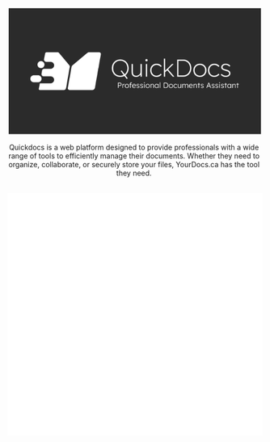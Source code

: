 <span align="center">

<a href="https://yourdocs.ca"><img width="500" alt="image" src="https://raw.githubusercontent.com/quickdocs-ca/.github/main/images/logo.png"></img></a>

<div style="width: 500px;">Quickdocs is a web platform designed to provide professionals with a wide range of tools to efficiently manage their documents. Whether they need to organize, collaborate, or securely store your files, YourDocs.ca has the tool they need.</div>

<br />

![Metrics](/profile/metrics.svg)

</span>
